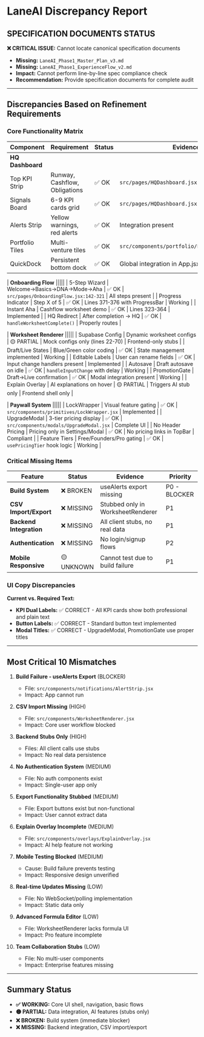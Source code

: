 # LaneAI Discrepancy Report

## SPECIFICATION DOCUMENTS STATUS
**❌ CRITICAL ISSUE:** Cannot locate canonical specification documents
- **Missing:** `LaneAI_Phase1_Master_Plan_v3.md` 
- **Missing:** `LaneAI_Phase1_ExperienceFlow_v2.md`
- **Impact:** Cannot perform line-by-line spec compliance check
- **Recommendation:** Provide specification documents for complete audit

---

## Discrepancies Based on Refinement Requirements

### Core Functionality Matrix

| Component | Requirement | Status | Evidence | Root Cause |
|-----------|-------------|---------|----------|------------|
| **HQ Dashboard** |||||
| Top KPI Strip | Runway, Cashflow, Obligations | ✅ OK | `src/pages/HQDashboard.jsx:10-38` | Implemented correctly |
| Signals Board | 6-9 KPI cards grid | ✅ OK | `src/pages/HQDashboard.jsx:41-99` | Working as specified |
| Alerts Strip | Yellow warnings, red alerts | ✅ OK | Integration present | Component exists |
| Portfolio Tiles | Multi-venture tiles | ✅ OK | `src/components/portfolio/PortfolioTiles.jsx` | UI implemented |
| QuickDock | Persistent bottom dock | ✅ OK | Global integration in App.jsx | Working |

| **Onboarding Flow** |||||
| 5-Step Wizard | Welcome→Basics→DNA→Mode→Aha | ✅ OK | `src/pages/OnboardingFlow.jsx:142-321` | All steps present |
| Progress Indicator | Step X of 5 | ✅ OK | Lines 371-376 with ProgressBar | Working |
| Instant Aha | Cashflow worksheet demo | ✅ OK | Lines 323-364 | Implemented |
| HQ Redirect | After completion → HQ | ✅ OK | `handleWorksheetComplete()` | Properly routes |

| **Worksheet Renderer** |||||
| Supabase Config | Dynamic worksheet configs | 🟡 PARTIAL | Mock configs only (lines 22-70) | Frontend-only stubs |
| Draft/Live States | Blue/Green color coding | ✅ OK | State management implemented | Working |
| Editable Labels | User can rename fields | ✅ OK | Input change handlers present | Implemented |
| Autosave | Draft autosave on idle | ✅ OK | `handleInputChange` with delay | Working |
| PromotionGate | Draft→Live confirmation | ✅ OK | Modal integration present | Working |
| Explain Overlay | AI explanations on hover | 🟡 PARTIAL | Triggers AI stub only | Frontend shell only |

| **Paywall System** |||||
| LockWrapper | Visual feature gating | ✅ OK | `src/components/primitives/LockWrapper.jsx` | Implemented |
| UpgradeModal | 3-tier pricing display | ✅ OK | `src/components/modals/UpgradeModal.jsx` | Complete UI |
| No Header Pricing | Pricing only in Settings/Modal | ✅ OK | No pricing links in TopBar | Compliant |
| Feature Tiers | Free/Founders/Pro gating | ✅ OK | `usePricingTier` hook logic | Working |

### Critical Missing Items

| Feature | Status | Evidence | Priority |
|---------|--------|----------|----------|
| **Build System** | ❌ BROKEN | useAlerts export missing | P0 - BLOCKER |
| **CSV Import/Export** | ❌ MISSING | Stubbed only in WorksheetRenderer | P1 |
| **Backend Integration** | ❌ MISSING | All client stubs, no real data | P1 |
| **Authentication** | ❌ MISSING | No login/signup flows | P2 |
| **Mobile Responsive** | 🟡 UNKNOWN | Cannot test due to build failure | P1 |

### UI Copy Discrepancies

**Current vs. Required Text:**
- **KPI Dual Labels:** ✅ CORRECT - All KPI cards show both professional and plain text
- **Button Labels:** ✅ CORRECT - Standard button text implemented
- **Modal Titles:** ✅ CORRECT - UpgradeModal, PromotionGate use proper titles

---

## Most Critical 10 Mismatches

1. **Build Failure - useAlerts Export** (BLOCKER)
   - File: `src/components/notifications/AlertStrip.jsx`
   - Impact: App cannot run
   
2. **CSV Import Missing** (HIGH)
   - File: `src/components/WorksheetRenderer.jsx`
   - Impact: Core user workflow blocked
   
3. **Backend Stubs Only** (HIGH) 
   - Files: All client calls use stubs
   - Impact: No real data persistence
   
4. **No Authentication System** (MEDIUM)
   - File: No auth components exist
   - Impact: Single-user app only
   
5. **Export Functionality Stubbed** (MEDIUM)
   - File: Export buttons exist but non-functional
   - Impact: User cannot extract data
   
6. **Explain Overlay Incomplete** (MEDIUM)
   - File: `src/components/overlays/ExplainOverlay.jsx`
   - Impact: AI help feature not working
   
7. **Mobile Testing Blocked** (MEDIUM)
   - Cause: Build failure prevents testing
   - Impact: Responsive design unverified
   
8. **Real-time Updates Missing** (LOW)
   - File: No WebSocket/polling implementation
   - Impact: Static data only
   
9. **Advanced Formula Editor** (LOW)
   - File: WorksheetRenderer lacks formula UI
   - Impact: Pro feature incomplete
   
10. **Team Collaboration Stubs** (LOW)
    - File: No multi-user components
    - Impact: Enterprise features missing

---

## Summary Status
- **✅ WORKING:** Core UI shell, navigation, basic flows
- **🟡 PARTIAL:** Data integration, AI features (stubs only)  
- **❌ BROKEN:** Build system (immediate blocker)
- **❌ MISSING:** Backend integration, CSV import/export